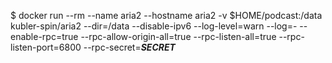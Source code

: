 $ docker run --rm --name aria2 --hostname aria2 -v $HOME/podcast:/data kubler-spin/aria2 --dir=/data --disable-ipv6 --log-level=warn --log=- --enable-rpc=true --rpc-allow-origin-all=true --rpc-listen-all=true --rpc-listen-port=6800 --rpc-secret=***SECRET***
